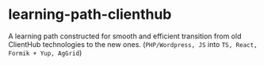 # learning-path-clienthub
A learning path constructed for smooth and efficient transition from old ClientHub technologies to the new ones. (`PHP/Wordpress, JS` into `TS, React, Formik + Yup, AgGrid`)

